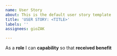 ```yaml
---
name: User Story
about: This is the default user story template
title: 'USER STORY: <TITLE>'
labels: ''
assignees: gioZAK

---
```


As a **role** I can **capability** so that **received benefit**
